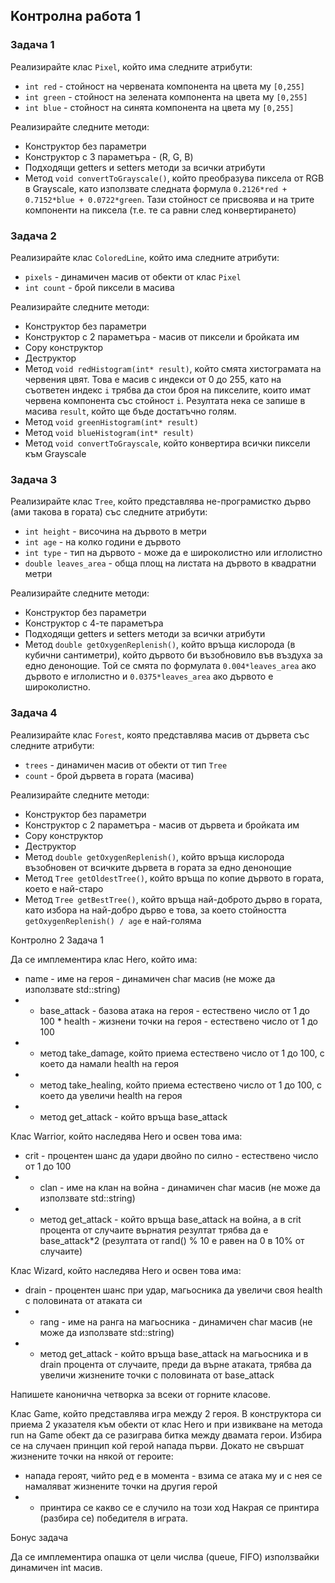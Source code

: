 ## Koнтролна работа 1

### Задача 1
Реализирайте клас `Pixel`, който има следните атрибути:
* `int red` - стойност на червената компонента на цвета му `[0,255]`
* `int green` - стойност на зелената компонента на цвета му `[0,255]`
* `int blue` - стойност на синята компонента на цвета му `[0,255]`

Реализирайте следните методи:
* Конструктор без параметри
* Конструктор с 3 параметъра  - (R, G, B)
* Подходящи getters и setters методи за всички атрибути
* Метод `void convertToGrayscale()`, който преобразува пиксела от RGB в Grayscale, като
използвате следната формула `0.2126*red + 0.7152*blue + 0.0722*green`. Тази стойност се присвоява и
на трите компоненти на пиксела (т.е. те са равни след конвертирането)

### Задача 2
Реализирайте клас `ColoredLine`, който има следните атрибути:
* `pixels` - динамичен масив от обекти от клас `Pixel`
* `int count` - брой пиксели в масива

Реализирайте следните методи:
* Конструктор без параметри
* Конструктор с 2 параметъра - масив от пиксели и бройката им
* Copy конструктор
* Деструктор
* Метод `void redHistogram(int* result)`, който смята хистограмата на червения цвят. Това е
масив с индекси от 0 до 255, като на съответен индекс `i` трябва да стои броя на пикселите,
които имат червена компонента със стойност `i`. Резултата нека се запише в масива `result`,
който ще бъде достатъчно голям.
* Метод `void greenHistogram(int* result)`
* Метод `void blueHistogram(int* result)`
* Метод `void convertToGrayscale`, който конвертира всички пиксели към Grayscale

### Задача 3
Реализирайте клас `Tree`, който представлява не-програмистко дърво
(ами такова в гората) със следните атрибути:
* `int height` - височина на дървото в метри
* `int age` - на колко години е дървото
* `int type` - тип на дървото - може да е широколистно или иглолистно
* `double leaves_area` - обща площ на листата на дървото в квадратни метри

Реализирайте следните методи:
* Конструктор без параметри
* Конструктор с 4-те параметъра
* Подходящи getters и setters методи за всички атрибути
* Метод `double getOxygenReplenish()`, който връща кислорода (в кубични сантиметри), който дървото би възобновило
във въздуха за едно денонощие. Той се смята по формулата `0.004*leaves_area` ако дървото е иглолистно 
и `0.0375*leaves_area` ако дървото е широколистно.

### Задача 4
Реализирайте клас `Forest`, която представлява масив от дървета
със следните атрибути:
* `trees` - динамичен масив от обекти от тип `Tree`
* `count` - брой дървета в гората (масива)

Реализирайте следните методи:
* Конструктор без параметри
* Конструктор с 2 параметъра - масив от дървета и бройката им
* Copy конструктор
* Деструктор
* Метод `double getOxygenReplenish()`, който връща кислорода възобновен от всичките дървета в гората за едно денонощие
* Метод `Tree getOldestTree()`, който връща по копие дървото в гората, което е най-старо
* Метод `Tree getBestTree()`, който връща най-доброто дърво в гората, като избора на най-добро дърво е това, за което
стойността `getOxygenReplenish() / age` е най-голяма



Контролно 2
Задача 1

Да се имплементира клас Hero, който има: 
* name - име на героя - динамичен char масив (не може да използвате std::string) 
* * base_attack - базова атака на героя - естествено число от 1 до 100 * health - жизнени точки на героя - естествено число от 1 до 100 
* * метод take_damage, който приема естествено число от 1 до 100, с което да намали health на героя 
* * метод take_healing, който приема естествено число от 1 до 100, с което да увеличи health на героя 
* * метод get_attack - който връща base_attack

Клас Warrior, който наследява Hero и освен това има: 
* crit - процентен шанс да удари двойно по силно - естествено число от 1 до 100 
* * clan - име на клан на война - динамичен char масив (не може да използвате std::string) 
* * метод get_attack - който връща base_attack на война, а в crit процента от случаите върнатия резултат трябва да е base_attack*2 (резултата от rand() % 10 е равен на 0 в 10% от случаите)

Клас Wizard, който наследява Hero и освен това има: 
* drain - процентен шанс при удар, магьосника да увеличи своя health с половината от атаката си 
* * rang - име на ранга на магьосника - динамичен char масив (не може да използвате std::string)
* * метод get_attack - който връща base_attack на магьосника и в drain процента от случаите, преди да върне атаката, трябва да увеличи жизнените точки с половината от base_attack

Напишете канонична четворка за всеки от горните класове.

Клас Game, който представлява игра между 2 героя. В конструктора си приема 2 указателя към обекти от клас Hero и при извикване на метода run на Game обект да се разиграва битка между двамата герои. Избира се на случаен принцип кой герой напада първи. Докато не свършат жизнените точки на някой от героите: 
* напада героят, чийто ред е в момента - взима се атака му и с нея се намаляват жизнените точки на другия герой 
* * принтира се какво се е случило на този ход Накрая се принтира (разбира се) победителя в играта.

Бонус задача

Да се имплементира опашка от цели числва (queue, FIFO) използвайки динамичен int масив.
